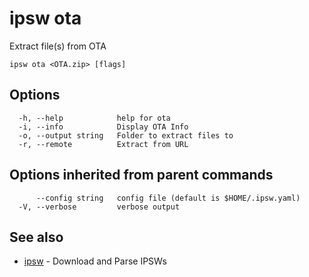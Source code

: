# ipsw ota

Extract file(s) from OTA

```
ipsw ota <OTA.zip> [flags]
```

## Options

```
  -h, --help            help for ota
  -i, --info            Display OTA Info
  -o, --output string   Folder to extract files to
  -r, --remote          Extract from URL
```

## Options inherited from parent commands

```
      --config string   config file (default is $HOME/.ipsw.yaml)
  -V, --verbose         verbose output
```

## See also

* [ipsw](/cmd/ipsw/)	 - Download and Parse IPSWs

